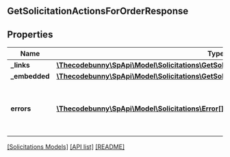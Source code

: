 ## GetSolicitationActionsForOrderResponse

## Properties

Name | Type | Description | Notes
------------ | ------------- | ------------- | -------------
**_links** | [**\Thecodebunny\SpApi\Model\Solicitations\GetSolicitationActionsForOrderResponseLinks**](GetSolicitationActionsForOrderResponseLinks.md) |  | [optional]
**_embedded** | [**\Thecodebunny\SpApi\Model\Solicitations\GetSolicitationActionsForOrderResponseEmbedded**](GetSolicitationActionsForOrderResponseEmbedded.md) |  | [optional]
**errors** | [**\Thecodebunny\SpApi\Model\Solicitations\Error[]**](Error.md) | A list of error responses returned when a request is unsuccessful. | [optional]

[[Solicitations Models]](../) [[API list]](../../Api) [[README]](../../../README.md)

